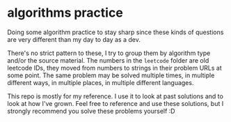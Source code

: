 # algorithms practice

Doing some algorithm practice to stay sharp since these kinds of questions are very different than my day to day as a dev. 

There's no strict pattern to these, I try to group them by algorithm type and/or the source material. The numbers in the `leetcode` folder are old leetcode IDs, they moved from numbers to strings in their problem URLs at some point. The same problem may be solved multiple times, in multiple different ways, in multiple places, in multiple different languages.

This repo is mostly for my reference. I use it to look at past solutions and to look at how I've grown. Feel free to reference and use these solutions, but I strongly recommend you solve these problems yourself :D